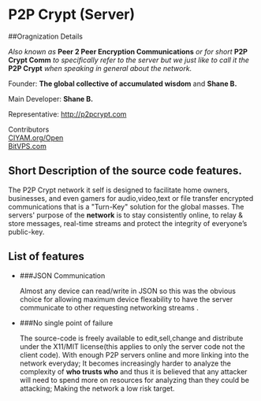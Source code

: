 P2P Crypt (Server)
=========

##Oragnization Details

_Also known as_ 
**Peer 2 Peer Encryption Communications** 
_or for short_ 
**P2P Crypt Comm** 
_to specifically refer to the server but we just like to call it the_ 
**P2P Crypt** 
_when speaking in general about the network._  

Founder: **The global collective of accumulated wisdom** and **Shane B.**  

Main Developer: __Shane B.__  

Representative: http://p2pcrypt.com  

Contributors  
[CIYAM.org/Open](http://ciyam.org/open/ "Donator")  
[BitVPS.com](http://bitvps.com "Web Hosting")  

## Short Description of the source code features.
The P2P Crypt network it self is designed to facilitate home owners, businesses, and even gamers for audio,video,text or file transfer encrypted communications that is a "Turn-Key" solution for the global masses.
The servers' purpose of the __network__ is to stay consistently online, to relay & store messages, 
real-time streams and protect the integrity of everyone’s public-key.

## List of features

* ###JSON Communication

	Almost any device can read/write in JSON so this was the obvious choice for allowing maximum device flexability to have the server communicate to other requesting networking streams .

* ###No single point of failure

	The source-code is freely available to edit,sell,change and distribute under the X11/MIT license(this applies to only the server code not the client code).
	With enough P2P servers online and more linking into the network everyday; It becomes increasingly harder to analyze the complexity of __who trusts who__ and thus it is
	believed that any attacker will need to spend more on resources for analyzing than they could be attacking; Making the network a low risk target. 

